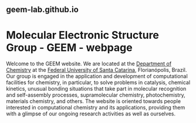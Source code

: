 ## geem-lab.github.io

# Molecular Electronic Structure Group - GEEM - webpage

Welcome to the GEEM website. We are located at the [Department of Chemistry](https://qmc.ufsc.br/) at the [Federal University of Santa Catarina](https://ufsc.br/), Florianópolis, Brazil. Our group is engaged in the application and development of computational facilities for chemistry, in particular, to solve problems in catalysis, chemical kinetics, unusual bonding situations that take part in molecular recognition and self-assembly processes, supramolecular chemistry, photochemistry, materials chemistry, and others. The website is oriented towards people interested in computational chemistry and its applications, providing them with a glimpse of our ongoing research activities as well as ourselves.
